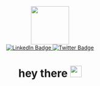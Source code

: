 <div id="header" align="center">
  <img src="https://media.giphy.com/media/nP8SZtRxihoTZ6W90N/giphy.gif" width="100"/>
  <div id="badges">
  <a href="https://www.linkedin.com/in/daniel-roberts-2582b4192/">
    <img src="https://img.shields.io/badge/LinkedIn-blue?style=for-the-badge&logo=linkedin&logoColor=white" alt="LinkedIn Badge"/>
  </a>
  <a href="https://twitter.com/DsrCoder">
    <img src="https://img.shields.io/badge/Twitter-blue?style=for-the-badge&logo=twitter&logoColor=white" alt="Twitter Badge"/>
  </a>
</div>
<img src="https://komarev.com/ghpvc/?username=Denedeux&style=flat-square&color=blue" alt=""/>
<h1>
  hey there
  <img src="https://media.giphy.com/media/hvRJCLFzcasrR4ia7z/giphy.gif" width="30px"/>
</h1>
